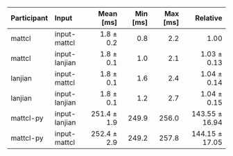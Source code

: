 | Participant | Input | Mean [ms] | Min [ms] | Max [ms] | Relative |
|:---|:---|---:|---:|---:|---:|
| mattcl | input-mattcl | 1.8 ± 0.2 | 0.8 | 2.2 | 1.00 |
| mattcl | input-lanjian | 1.8 ± 0.1 | 1.0 | 2.1 | 1.03 ± 0.13 |
| lanjian | input-mattcl | 1.8 ± 0.1 | 1.6 | 2.4 | 1.04 ± 0.14 |
| lanjian | input-lanjian | 1.8 ± 0.1 | 1.2 | 2.7 | 1.04 ± 0.15 |
| mattcl-py | input-lanjian | 251.4 ± 1.9 | 249.9 | 256.0 | 143.55 ± 16.94 |
| mattcl-py | input-mattcl | 252.4 ± 2.9 | 249.2 | 257.8 | 144.15 ± 17.05 |
